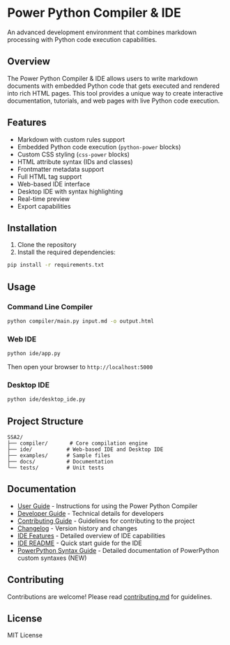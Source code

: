 # Power Python Compiler & IDE

An advanced development environment that combines markdown processing with Python code execution capabilities.

## Overview

The Power Python Compiler & IDE allows users to write markdown documents with embedded Python code that gets executed and rendered into rich HTML pages. This tool provides a unique way to create interactive documentation, tutorials, and web pages with live Python code execution.

## Features

- Markdown with custom rules support
- Embedded Python code execution (`python-power` blocks)
- Custom CSS styling (`css-power` blocks)
- HTML attribute syntax (IDs and classes)
- Frontmatter metadata support
- Full HTML tag support
- Web-based IDE interface
- Desktop IDE with syntax highlighting
- Real-time preview
- Export capabilities

## Installation

1. Clone the repository
2. Install the required dependencies:

```bash
pip install -r requirements.txt
```

## Usage

### Command Line Compiler

```bash
python compiler/main.py input.md -o output.html
```

### Web IDE

```bash
python ide/app.py
```

Then open your browser to `http://localhost:5000`

### Desktop IDE

```bash
python ide/desktop_ide.py
```

## Project Structure

```
SSA2/
├── compiler/       # Core compilation engine
├── ide/           # Web-based IDE and Desktop IDE
├── examples/      # Sample files
├── docs/          # Documentation
└── tests/         # Unit tests
```

## Documentation

- [User Guide](docs/user_guide.md) - Instructions for using the Power Python Compiler
- [Developer Guide](docs/developer_guide.md) - Technical details for developers
- [Contributing Guide](docs/contributing.md) - Guidelines for contributing to the project
- [Changelog](docs/changelog.md) - Version history and changes
- [IDE Features](IDE_FEATURES.md) - Detailed overview of IDE capabilities
- [IDE README](README_IDE.md) - Quick start guide for the IDE
- [PowerPython Syntax Guide](docs/powerpython_syntax.md) - Detailed documentation of PowerPython custom syntaxes (NEW)

## Contributing

Contributions are welcome! Please read [contributing.md](docs/contributing.md) for guidelines.

## License

MIT License
